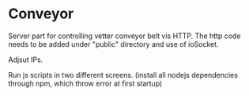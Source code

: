 # Conveyor

Server part for controlling vetter conveyor belt vis HTTP. The http code needs to be added under "public" directory and use of ioSocket. 

Adjsut IPs.

Run js scripts in two different screens. (install all nodejs dependencies through npm, which throw error at first startup) 
